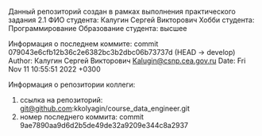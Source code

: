 Данный репозиторий создан в рамках выполнения практического задания 2.1
ФИО студента: Калугин Сергей Викторович
Хобби студента: Программирование
Образование студента: высшее

Информация о последнем коммите:
commit 079043e6cfb12b36c2e6382bc3b2dbc06b73737d (HEAD -> develop)
Author: Калугин Сергей Викторович <Kalugin@csnp.cea.gov.ru>
Date:   Fri Nov 11 10:55:51 2022 +0300

Информация о репозитории коллеги:
1) ссылка на репозиторий: git@github.com:kkolyagin/course_data_engineer.git
2) номер последнего коммита: commit 9ae7890aa9d6d2b5de49de32a9209e344c8a2937
